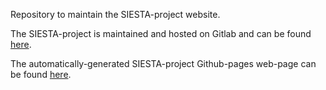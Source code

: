 Repository to maintain the SIESTA-project website.

The SIESTA-project is maintained and hosted on Gitlab and can be found [here][siesta-gitlab].

The automatically-generated SIESTA-project Github-pages web-page can be found [here][siesta-web].


<!---
Links to external and internal sites.
-->
[siesta-web]: http://siesta-project.github.io/web-portal/index.html
[siesta-gitlab]: https://gitlab.com/siesta-project/siesta

<!---
Local variables for emacs to turn on flyspell-mode
% Local Variables:
%   mode: flyspell
%   tab-width: 4
%   indent-tabs-mode: nil
% End:
-->
